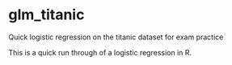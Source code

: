 # glm_titanic
Quick logistic regression on the titanic dataset for exam practice

This is a quick run through of a logistic regression in R. 
